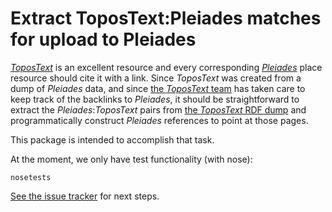 # Extract ToposText:Pleiades matches for upload to Pleiades

[_ToposText_](https://topostext.org/) is an excellent resource and every corresponding [_Pleiades_](https://pleiades.stoa.org) place resource should cite it with a link. Since _ToposText_ was created from a dump of _Pleiades_ data, and since [the _ToposText_ team](https://topostext.org/who-we-are) has taken care to keep track of the backlinks to _Pleiades_, it should be straightforward to extract the _Pleiades_:_ToposText_ pairs from [the _ToposText_ RDF dump](https://topostext.org/TT-downloads) and programmatically construct _Pleiades_ references to point at those pages.

This package is intended to accomplish that task.

At the moment, we only have test functionality (with nose):

```
nosetests
```

 [See the issue tracker](https://github.com/paregorios/pleiades.topostext/issues) for next steps.
